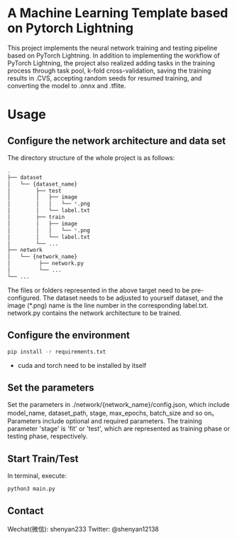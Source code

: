 # A Machine Learning Template based on Pytorch Lightning
This project implements the neural network training and testing pipeline based on PyTorch Lightning. In addition to implementing the workflow of PyTorch Lightning, the project also realized adding tasks in the training process through task pool, k-fold cross-validation, saving the training results in .CVS, accepting random seeds for resumed training, and converting the model to .onnx and .tflite.

# Usage
## Configure the network architecture and data set
The directory structure of the whole project is as follows:
```bash
.
├── dataset
│   └── {dataset_name}
│        ├── test
│        │   ├── image
│        │   │   └── *.png
│        │   └── label.txt
│        ├── train
│        │   ├── image
│        │   │   └── *.png
│        │   └── label.txt
│        └── ...
├── network
│   └── {network_name}
│         ├── network.py
│         └── ...
└── ...
```
The files or folders represented in the above target need to be pre-configured. The dataset needs to be adjusted to yourself dataset, and the image (*.png) name is the line number in the corresponding label.txt. network.py contains the network architecture to be trained.

## Configure the environment
```bash
pip install -r requirements.txt
```
* cuda and torch need to be installed by itself

## Set the parameters
Set the parameters in ./network/{network_name}/config.json, which include model_name, dataset_path, stage, max_epochs, batch_size and so on。Parameters include optional and required parameters. The training parameter 'stage' is 'fit' or 'test', which are represented as training phase or testing phase, respectively.

## Start Train/Test
In terminal, execute:
```bash
python3 main.py
```

## Contact
Wechat(微信): shenyan233
Twitter: @shenyan12138
